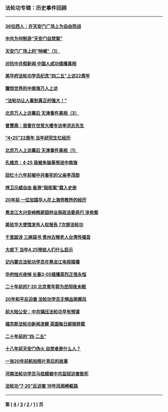### 法轮功专辑：历史事件回顾
---
#### [36位西人：在天安门广场上为自由而战](../../pages/nf5793/n13390029.md?12200430) 
#### [中共为何制造“天安门自焚案”](../../pages/nf5793/n13183270.md?12200430) 
#### [天安门广场上的“呐喊”（1）](../../pages/nf5793/n13105277.md?12200430) 
#### [对抗中共假新闻 中国人成功插播真相](../../pages/nf5793/n12910618.md?12200430) 
#### [美华府法轮功学员纪念“四二五”上访22周年](../../pages/nf5793/n12904445.md?12200430) 
#### [震惊世界的中南海万人上访](../../pages/nf5793/n12903976.md?12200430) 
#### [“法轮功让人看到真正的强大！”](../../pages/nf5793/n12903195.md?12200430) 
#### [北京万人上访幕后 天津事件真相（3）](../../pages/nf5793/n12902807.md?12200430) 
#### [曾慧燕：我曾在世贸大楼专访李洪志先生](../../pages/nf5793/n12898729.md?12200430) 
#### [“4•25”22周年 当年研究生忆经历](../../pages/nf5793/n12894152.md?12200430) 
#### [北京万人上访幕后 天津事件真相（1）](../../pages/nf5793/n12885174.md?12200430) 
#### [孔维京：4·25 我被朱镕基带进中南海](../../pages/nf5793/n12864987.md?12200430) 
#### [回忆十六年前被中共害死的父亲李茂勋](../../pages/nf5793/n12880270.md?12200430) 
#### [捍卫示威自由 香港“阻街案”载入史册](../../pages/nf5793/n12811245.md?12200430) 
#### [20年前 一位加国华人在上海劳教所的经历](../../pages/nf5793/n12707932.md?12200430) 
#### [黑龙江大兴安岭韩家园林业局政法委恶行 涉命案](../../pages/nf5793/n12622815.md?12200430) 
#### [美驻华大使馆发布人权报告 7次提法轮功](../../pages/nf5793/n12520541.md?12200430) 
#### [千里跋涉 三麻袋书 贵州古稀老人台湾传福音](../../pages/nf5793/n12198750.md?12200430) 
#### [大疫下 当年4.25带给人们什么启示](../../pages/nf5793/n12058565.md?12200430) 
#### [记内蒙古法轮功学员在黑龙江电视插播](../../pages/nf5793/n11699194.md?12200430) 
#### [华府烛光夜悼 长春3·05插播英烈正信永恒](../../pages/nf5793/n11397432.md?12200430) 
#### [二十年前的7·20 北京青年郭为民彻夜未眠](../../pages/nf5793/n11354195.md?12200430) 
#### [20年和平反迫害 法轮功学员无惧血雨腥风](../../pages/nf5793/n11348279.md?12200430) 
#### [前大陆公安：中共镇压法轮功早有预谋](../../pages/nf5793/n11352168.md?12200430) 
#### [福克斯法轮功新闻发酵  英国每日邮报转载](../../pages/nf5793/n11285952.md?12200430) 
#### [二十年前的“四·二五”](../../pages/nf5793/n11207639.md?12200430) 
#### [十八年前天安门伪火 自焚者是什么人？](../../pages/nf5793/n10996556.md?12200430) 
#### [一张20年前航拍照片背后的故事](../../pages/nf5793/n10693797.md?12200430) 
#### [河南法轮功学员马桂娥被中共监狱迫害致死](../../pages/nf5793/n10684974.md?12200430) 
#### [法轮功“7‧20”反迫害 19年风雨崎岖路](../../pages/nf5793/n10570834.md?12200430) 

---
#### 第 [ [4](./4.md?12200430) / [3](./3.md?12200430) / [2](./2.md?12200430) / [1](./1.md?12200430) ] 页
